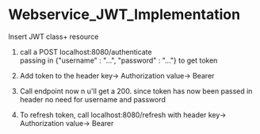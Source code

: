 # Webservice_JWT_Implementation



Insert JWT class+ resource

1. call a POST localhost:8080/authenticate  
  passing in {"username" : "...",
              "password" : "..."}
  to get token

2. Add token to the header
  key-> Authorization
  value-> Bearer <token>

3. Call endpoint now n u'll get a 200. since token has now been passed in header no need for username and password

4. To refresh token, call localhost:8080/refresh
 with header
  key-> Authorization
  value-> Bearer <token>
